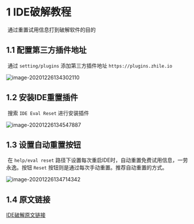 # 1 IDE破解教程

​	通过重置试用信息打到破解软件的目的

## 1.1 配置第三方插件地址

​	通过 `setting/plugins`  添加第三方插件地址 `https://plugins.zhile.io`

![image-20201226134302110](https://cdn.jsdelivr.net/gh/lxj53/markdownPictures@main/img/20201226134404.png)

## 1.2 安装IDE重置插件

​	搜索 `IDE Eval Reset` 进行安装插件

![image-20201226134547887](https://cdn.jsdelivr.net/gh/lxj53/markdownPictures@main/img/20201226134547.png)

## 1.3 设置自动重置按钮

​	在 `help/eval reset` 路径下设置每次重启IDE时，自动重置免费试用信息，一劳永逸。按钮 `Reset` 按钮则是通过每次手动重置。推荐自动重置的方式。

​	<img src="https://cdn.jsdelivr.net/gh/lxj53/markdownPictures@main/img/20201226134714.png" alt="image-20201226134714342"  />

## 1.4 原文链接

[IDE破解原文链接](https://zhile.io/2020/11/18/jetbrains-eval-reset.html)

